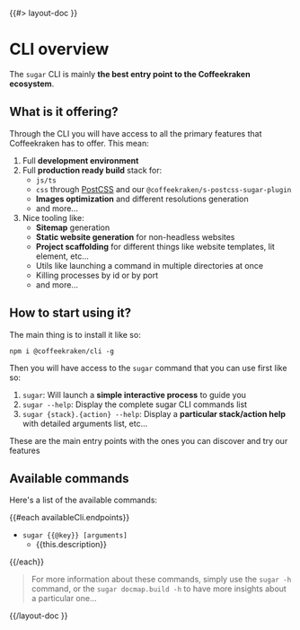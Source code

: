 <!--
/**
 * @name            Overview
 * @namespace       doc.cli
 * @type            Markdown
 * @platform        md
 * @status          stable
 * @menu            Documentation / CLI           /doc/cli/overview
 *
 * @since           2.0.0
 * @author    Olivier Bossel <olivier.bossel@gmail.com> (https://coffeekraken.io)
 */
-->

{{#> layout-doc }}

# CLI overview

The `sugar` CLI is mainly **the best entry point to the Coffeekraken ecosystem**.

## What is it offering?

Through the CLI you will have access to all the primary features that Coffeekraken has to offer. This mean:

1. Full **development environment**
2. Full **production ready build** stack for:
    - `js/ts`
    - `css` through [PostCSS](https://postcss.org) and our `@coffeekraken/s-postcss-sugar-plugin`
    - **Images optimization** and different resolutions generation
    - and more...
3. Nice tooling like:
    - **Sitemap** generation
    - **Static website generation** for non-headless websites
    - **Project scaffolding** for different things like website templates, lit element, etc...
    - Utils like launching a command in multiple directories at once
    - Killing processes by id or by port
    - and more...

## How to start using it?

The main thing is to install it like so:

```shell
npm i @coffeekraken/cli -g
```

Then you will have access to the `sugar` command that you can use first like so:

1. `sugar`: Will launch a **simple interactive process** to guide you
2. `sugar --help`: Display the complete sugar CLI commands list
3. `sugar {stack}.{action} --help`: Display a **particular stack/action help** with detailed arguments list, etc...

These are the main entry points with the ones you can discover and try our features

## Available commands

Here's a list of the available commands:

{{#each availableCli.endpoints}}

-   `sugar {{@key}} [arguments]`
    -   {{this.description}}

{{/each}}

> For more information about these commands, simply use the `sugar -h` command, or the `sugar docmap.build -h` to have more insights about a particular one...

{{/layout-doc }}
